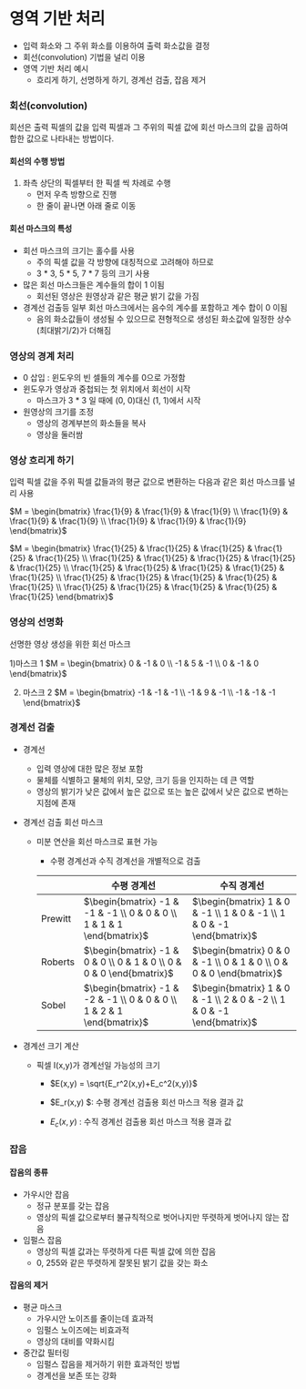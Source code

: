 # 영역 기반 처리

- 입력 화소와 그 주위 화소를 이용하여 출력 화소값을 결정
- 회선(convolution) 기법을 널리 이용
- 영역 기반 처리 예시
  - 흐리게 하기, 선명하게 하기, 경계선 검출, 잡음 제거



### 회선(convolution)

회선은 출력 픽셀의 값을 입력 픽셀과 그 주위의 픽셀 값에 회선 마스크의 값을 곱하여 합한 값으로 나타내는 방법이다.



#### 회선의 수행 방법

1. 좌측 상단의 픽셀부터 한 픽셀 씩 차례로 수행
   - 먼저 우측 방향으로 진행
   - 한 줄이 끝나면 아래 줄로 이동



#### 회선 마스크의 특성

- 회선 마스크의 크기는 홀수를 사용
  - 주의 픽셀 값을 각 방향에 대칭적으로 고려해야 하므로
  - 3 * 3, 5 * 5, 7 * 7 등의 크기 사용
- 많은 회선 마스크들은 계수들의 합이 1 이됨
  - 회선된 영상은 원영상과 같은 평균 밝기 값을 가짐
- 경계선 검출등 일부 회선 마스크에서는 음수의 계수를 포함하고 계수 합이 0 이됨
  - 음의 화소값들이 생성될 수 있으므로 젼형적으로 생성된 화소값에 일정한 상수(최대밝기/2)가 더해짐



### 영상의 경계 처리

- 0 삽입 : 윈도우의 빈 셀들의 계수를 0으로 가정함
- 윈도우가 영상과 중첩되는 첫 위치에서 회선이 시작
  - 마스크가 3 * 3 일 때에 (0, 0)대신 (1, 1)에서 시작
- 원영상의 크기를 조정
  - 영상의 경계부븐의 화소들을 복사
  - 영상을 둘러쌈



### 영상 흐리게 하기

입력 픽셀 값을 주위 픽셀 값들과의 평균 값으로 변환하는 다음과 같은 회선 마스크를 널리 사용

$M = \begin{bmatrix} \frac{1}{9} & \frac{1}{9} & \frac{1}{9} \\ \frac{1}{9} & \frac{1}{9} & \frac{1}{9}  \\ \frac{1}{9} & \frac{1}{9} & \frac{1}{9}  \end{bmatrix}$



$M = \begin{bmatrix} \frac{1}{25} & \frac{1}{25} & \frac{1}{25} & \frac{1}{25} & \frac{1}{25} \\ \frac{1}{25} & \frac{1}{25} & \frac{1}{25}  & \frac{1}{25} & \frac{1}{25} \\ \frac{1}{25} & \frac{1}{25} & \frac{1}{25}  & \frac{1}{25} & \frac{1}{25} \\ \frac{1}{25} & \frac{1}{25} & \frac{1}{25}  & \frac{1}{25} & \frac{1}{25} \\ \frac{1}{25} & \frac{1}{25} & \frac{1}{25}  & \frac{1}{25} & \frac{1}{25} \end{bmatrix}$



### 영상의 선명화

선명한 영상 생성을 위한 회선 마스크

1)마스크 1 $M = \begin{bmatrix} 0 & -1 & 0 \\ -1 & 5 & -1  \\ 0 & -1 & 0  \end{bmatrix}$



2) 마스크 2  $M = \begin{bmatrix} -1 & -1 & -1 \\ -1 & 9 & -1  \\ -1 & -1 & -1  \end{bmatrix}$



### 경계선 검출

- 경계선

  - 입력 영상에 대한 많은 정보 포함
  - 물체를 식별하고 물체의 위치, 모양, 크기 등을 인지하는 데 큰 역할
  - 영상의 밝기가 낮은 값에서 높은 값으로 또는 높은 값에서 낮은 값으로 변하는 지점에 존재

- 경계선 검출 회선 마스크

  - 미분 연산을 회선 마스크로 표현 가능

    - 수평 경계선과 수직 경계선을 개별적으로 검출

    |         | 수평   경계선                                                | 수직   경계선                                                |
    | ------- | ------------------------------------------------------------ | ------------------------------------------------------------ |
    | Prewitt | $\begin{bmatrix} -1 & -1 & -1 \\ 0 & 0 & 0 \\ 1 & 1 & 1 \end{bmatrix}$ | $\begin{bmatrix} 1 & 0 & -1 \\ 1 & 0 & -1 \\ 1 & 0 & -1 \end{bmatrix}$ |
    | Roberts | $\begin{bmatrix} -1 & 0 & 0 \\ 0 & 1 & 0 \\ 0 & 0 & 0 \end{bmatrix}$ | $\begin{bmatrix} 0 & 0 & -1 \\ 0 & 1 & 0 \\ 0 & 0 & 0 \end{bmatrix}$ |
    | Sobel   | $\begin{bmatrix} -1 & -2 & -1 \\ 0 & 0 & 0 \\ 1 & 2 & 1 \end{bmatrix}$ | $\begin{bmatrix} 1 & 0 & -1 \\ 2 & 0 & -2 \\ 1 & 0 & -1 \end{bmatrix}$ |

- 경계선 크기 계산

  - 픽셀 I(x,y)가 경계선일 가능성의 크기

    - $E(x,y) = \sqrt{E_r^2(x,y)+E_c^2(x,y)}$

    - $E_r(x,y) $: 수평 경계선 검출용 회선 마스크 적용 결과 값

    - $E_c(x,y)$ : 수직 경계선 검출용 회선 마스크 적용 결과 값


### 잡음

#### 잡음의 종류

- 가우시안 잡음
  - 정규 분포를 갖는 잡음
  - 영상의 픽셀 값으로부터 불규칙적으로 벗어나지만 뚜렷하게 벗어나지 않는 잡음
- 임펄스 잡음
  - 영상의 픽셀 값과는 뚜렷하게 다른 픽셀 값에 의한 잡음
  - 0, 255와 같은 뚜렷하게 잘못된 밝기 값을 갖는 화소

#### 잡음의 제거

- 평균 마스크
  - 가우시안 노이즈를 줄이는데 효과적
  - 임펄스 노이즈에는 비효과적
  - 영상의 대비를 약화시킴
- 중간값 필터링
  - 임펄스 잡음을 제거하기 위한 효과적인 방법
  - 경계선을 보존 또는 강화



